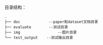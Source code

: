 目录结构：

```
.
├── doc				--paper和dataset文档目录
├── evaluate		--测试目录
├── img 				--图片目录
└── test_output    --测试输出目录
```



